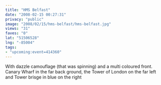 ```yaml
---
title: "HMS Belfast"
date: "2008-02-15 00:27:31"
privacy: "public"
image: "2008/02/15/hms-belfast/hms-belfast.jpg"
views: "31"
faves: "0"
lat: "51506528"
lng: "-85004"
tags:
- "upcoming:event=414360"
---
```

With dazzle camouflage (that was spinning) and a multi coloured front. Canary Wharf in the far back ground, the Tower of London on the far left and Tower brisge in blue on the right
